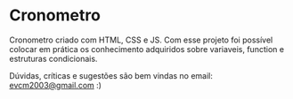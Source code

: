 # Cronometro 

Cronometro criado com HTML, CSS e JS. Com esse projeto foi possível colocar em prática os conhecimento adquiridos sobre variaveis, function e estruturas condicionais.

Dúvidas, críticas e sugestões são bem vindas no email: evcm2003@gmail.com :)
 




